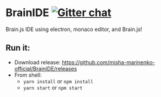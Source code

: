# BrainIDE [![Gitter chat](https://badges.gitter.im/BrainIDE/gitter.png)](https://gitter.im/BrainIDE)

Brain.js IDE using electron, monaco editor, and Brain.js!
## Run it:
* Download release: https://github.com/misha-marinenko-official/BrainIDE/releases
* From shell:
  * ` yarn install ` or ` npm install `
  * ` yarn start ` or ` npm start `
